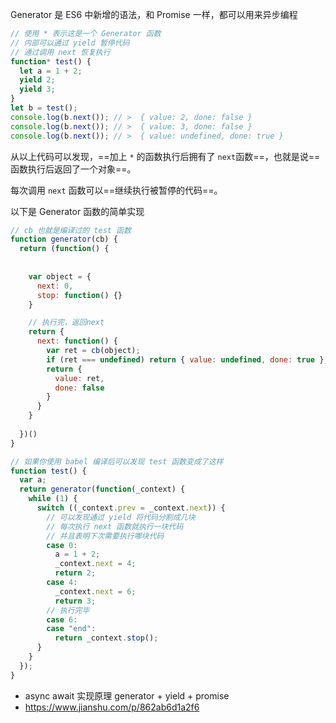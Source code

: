 Generator 是 ES6 中新增的语法，和 Promise 一样，都可以用来异步编程

```js
// 使用 * 表示这是一个 Generator 函数
// 内部可以通过 yield 暂停代码
// 通过调用 next 恢复执行
function* test() {
  let a = 1 + 2;
  yield 2;
  yield 3;
}
let b = test();
console.log(b.next()); // >  { value: 2, done: false }
console.log(b.next()); // >  { value: 3, done: false }
console.log(b.next()); // >  { value: undefined, done: true }
```


从以上代码可以发现，==加上 `*` 的函数执行后拥有了 `next`函数==，也就是说==函数执行后返回了一个对象==。

每次调用 `next` 函数可以==继续执行被暂停的代码==。

以下是 Generator 函数的简单实现


```js
// cb 也就是编译过的 test 函数
function generator(cb) {
  return (function() {
    
    
    var object = {
      next: 0,
      stop: function() {}
    }

    // 执行完，返回next
    return {
      next: function() {
        var ret = cb(object);
        if (ret === undefined) return { value: undefined, done: true };
        return {
          value: ret,
          done: false
        }
      }
    }
    
  })()
}

// 如果你使用 babel 编译后可以发现 test 函数变成了这样
function test() {
  var a;
  return generator(function(_context) {
    while (1) {
      switch ((_context.prev = _context.next)) {
        // 可以发现通过 yield 将代码分割成几块
        // 每次执行 next 函数就执行一块代码
        // 并且表明下次需要执行哪块代码
        case 0:
          a = 1 + 2;
          _context.next = 4;
          return 2;
        case 4:
          _context.next = 6;
          return 3;
		// 执行完毕
        case 6:
        case "end":
          return _context.stop();
      }
    }
  });
}
```


- async await 实现原理 generator + yield + promise
- https://www.jianshu.com/p/862ab6d1a2f6
 